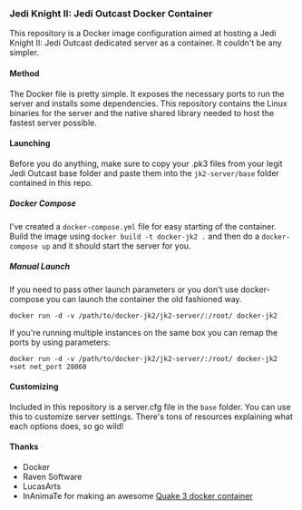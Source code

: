 ### Jedi Knight II: Jedi Outcast Docker Container

This repository is a Docker image configuration aimed at hosting a Jedi Knight II: Jedi Outcast dedicated server as a container. It couldn't be any simpler.

#### Method

The Docker file is pretty simple. It exposes the necessary ports to run the server and installs some dependencies. This repository contains the Linux binaries for the server and the native shared library needed to host the fastest server possible.

#### Launching

Before you do anything, make sure to copy your .pk3 files from your legit Jedi Outcast base folder and paste them into the `jk2-server/base` folder contained in this repo.

##### Docker Compose

I've created a `docker-compose.yml` file for easy starting of the container. Build the image using `docker build -t docker-jk2 .` and then do a `docker-compose up` and it should start the server for you.

##### Manual Launch

If you need to pass other launch parameters or you don't use docker-compose you can launch the container the old fashioned way.

```docker run -d -v /path/to/docker-jk2/jk2-server/:/root/ docker-jk2```

If you're running multiple instances on the same box you can remap the ports by using parameters:

```docker run -d -v /path/to/docker-jk2/jk2-server/:/root/ docker-jk2 +set net_port 28060```

#### Customizing

Included in this repository is a server.cfg file in the `base` folder. You can use this to customize server settings. There's tons of resources explaining what each options does, so go wild!

#### Thanks

* Docker
* Raven Software
* LucasArts
* InAnimaTe for making an awesome [Quake 3 docker container](https://github.com/InAnimaTe/docker-quake3)